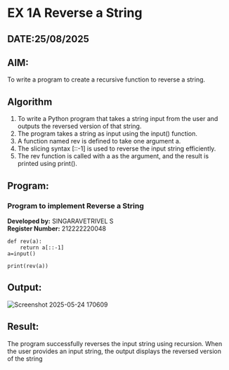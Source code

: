 # EX 1A Reverse a String
## DATE:25/08/2025
## AIM:
To write a program to create a recursive function to reverse a string.

## Algorithm
1. To write a Python program that takes a string input from the user and outputs the reversed version of that string.
2. The program takes a string as input using the input() function. 
3. A function named rev is defined to take one argument a.
4. The slicing syntax [::-1] is used to reverse the input string efficiently. 
5. The rev function is called with a as the argument, and the result is printed using print(). 

## Program:
### Program to implement Reverse a String  
**Developed by:** SINGARAVETRIVEL S   
**Register Number:** 212222220048

```
def rev(a):
    return a[::-1]
a=input()

print(rev(a))

```
## Output:
![Screenshot 2025-05-24 170609](https://github.com/user-attachments/assets/3b508122-9622-4864-a78b-55d7ad445898)

## Result:
The program successfully reverses the input string using recursion. When the user provides an input string, the output displays the reversed version of the string
